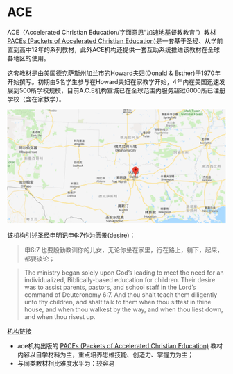 
# ACE
ACE（Accelerated Christian Education/字面意思“加速地基督教教育”）教材 [PACEs (Packets of Accelerated Christian Education)](https://www.aceministries.com/what-is-a-pace)是一套基于圣经、从学前直到高中12年的系列教材，此外ACE机构还提供一套互助系统推进该教材在全球各地区的使用。

这套教材是由美国德克萨斯州加兰市的Howard夫妇(Donald & Esther)于1970年开始撰写。初期由5名学生参与在Howard夫妇在家教学开始，4年内在美国迅速发展到500所学校规模，目前A.C.E机构宣城已在全球范围内服务超过6000所已注册学校（含在家教学）。

![1536419998051](./media/1536419998051.png)

该机构引述圣经申明记申6:7作为愿景(desire)：

> 申6:7  也要殷勤教训你的儿女，无论你坐在家里，行在路上，躺下，起来，都要谈论；  

> The ministry began solely upon God’s leading to meet the need for an individualized, Biblically-based education for children. Their desire was to assist parents, pastors, and school staff in the Lord’s command of Deuteronomy 6:7. And thou shalt teach them diligently unto thy children, and shalt talk to them when thou sittest in thine house, and when thou walkest by the way, and when thou liest down, and when thou risest up.

[机构链接](https://www.aceministries.com/about-ace )



- ace机构出版的 [PACEs (Packets of Accelerated Christian Education)](https://www.aceministries.com/what-is-a-pace) 教材内容以自学材料为主，重点培养思维技能、创造力、掌握力为主；
- 与同类教材相比难度水平为：较容易